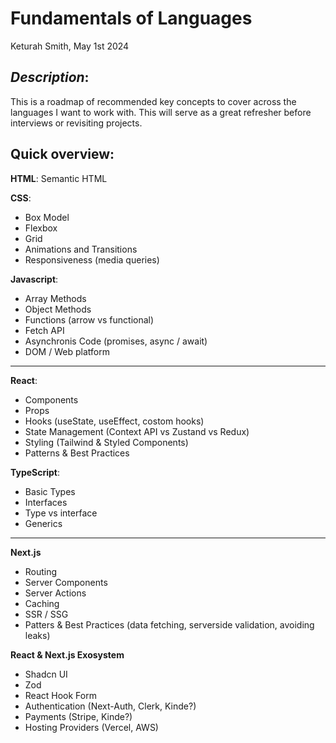 # Fundamentals of Languages

Keturah Smith, May 1st 2024

## _Description_:

This is a roadmap of recommended key concepts to cover across the languages I want to work with. This will serve as a great refresher before interviews or revisiting projects.

## Quick overview:

**HTML**: Semantic HTML

**CSS**:

- Box Model
- Flexbox
- Grid
- Animations and Transitions
- Responsiveness (media queries)

**Javascript**:

- Array Methods
- Object Methods
- Functions (arrow vs functional)
- Fetch API
- Asynchronis Code (promises, async / await)
- DOM / Web platform

---

**React**:

- Components
- Props
- Hooks (useState, useEffect, costom hooks)
- State Management (Context API vs Zustand vs Redux)
- Styling (Tailwind & Styled Components)
- Patterns & Best Practices

**TypeScript**:

- Basic Types
- Interfaces
- Type vs interface
- Generics

---

**Next.js**

- Routing
- Server Components
- Server Actions
- Caching
- SSR / SSG
- Patters & Best Practices (data fetching, serverside validation, avoiding leaks)

**React & Next.js Exosystem**

- Shadcn UI
- Zod
- React Hook Form
- Authentication (Next-Auth, Clerk, Kinde?)
- Payments (Stripe, Kinde?)
- Hosting Providers (Vercel, AWS)
